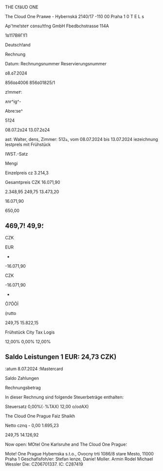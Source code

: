 THE
CfâUD
ONE

The Cloud One Ргаяие - Hybernská 2140/17 -110 00 Praha 1 0 T E L s

Ap'!me!ste٢ c٥nsu!t!ng GmbH
Fbedbchstrasse 114Α

1٥117ΒθΓ!Π

Deutsch!and

Rechnung

Datum:
Rechnungsnummer
Reservierungsnummer

٥8.٥7.2024

856٥٥4006
856٥01825/1

z!mme٢:

٨nr^ig^-

Abre؛se^

5124

08.07.2٥24
13.07.2٥24

ast: Walter, dens, Zimmer: 512ة, vom 08.07.2024 bis 13.07.2024
iezeichnung
lestprels mit Frühstück

IWST.-Satz

Mengi

Einzelpreis cz
3.214,3

Gesamtpreis CZK
16.071,90

2.348,95
249,75
13.473,20

16.071,90

650,00

469,7!
49,9؛
-
CZK

EUR

-
-16.071,90

CZK

-16.071,90

-

Õ7ÕÕỈ

(rutto

249,75
15.822,15

Frühstück
City Tax
Logis

12,00%
0,00%
12,00%

Saldo Leistungen
1 EUR: 24,73 CZK)
--
؛atum
8.07.2024
؛Mastercard

Saldo Zahlungen

Rechnungsbetrag

In dieser Rechnung sind folgende Steuerbeträge enthalten:

Steuersatz
0,00%(٠%TAX)
12,00 o/oơAX)

The Cloud One Prague
Faiz
Shaikh

Netto cznq -
0,00
1.695,23

249,75
14.126,92

Now open:
MOtel One Karlsruhe
and The Cloud One Prague؛

Mote! One Prague Hybemska s.t.o., Ovocny trti 1086/8 stare Mesto, 11000 Praha 1
Geschafisfoh/er: Stefan lenze, Danie! Moller. Armin Rodel Michael Wessler
Die: CZ06701337. IC: С287419

